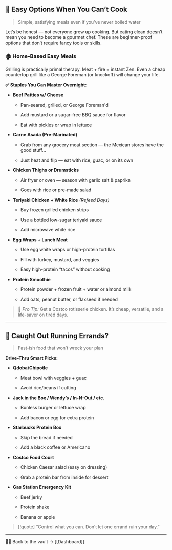 
## 🍳 Easy Options When You Can’t Cook

> Simple, satisfying meals even if you’ve never boiled water

Let’s be honest — not everyone grew up cooking. But eating clean doesn’t mean you need to become a gourmet chef. These are beginner-proof options that don’t require fancy tools or skills.

### 🏠 Home-Based Easy Meals

Grilling is practically primal therapy. Meat + fire = instant Zen. Even a cheap countertop grill like a George Foreman (or knockoff) will change your life.

**✅ Staples You Can Master Overnight:**

- **Beef Patties w/ Cheese**
    
    - Pan-seared, grilled, or George Foreman'd
        
    - Add mustard or a sugar-free BBQ sauce for flavor
        
    - Eat with pickles or wrap in lettuce
        
- **Carne Asada (Pre-Marinated)**
    
    - Grab from any grocery meat section — the Mexican stores have the good stuff...
        
    - Just heat and flip — eat with rice, guac, or on its own
        
- **Chicken Thighs or Drumsticks**
    
    - Air fryer or oven — season with garlic salt & paprika
        
    - Goes with rice or pre-made salad
        
- **Teriyaki Chicken + White Rice** _(Refeed Days)_
    
    - Buy frozen grilled chicken strips
        
    - Use a bottled low-sugar teriyaki sauce
        
    - Add microwave white rice
        
- **Egg Wraps + Lunch Meat**
    
    - Use egg white wraps or high-protein tortillas
        
    - Fill with turkey, mustard, and veggies
        
    - Easy high-protein “tacos” without cooking
        
- **Protein Smoothie**
    
    - Protein powder + frozen fruit + water or almond milk
        
    - Add oats, peanut butter, or flaxseed if needed
        

> 🧠 _Pro Tip:_ Get a Costco rotisserie chicken. It’s cheap, versatile, and a life-saver on tired days.

---

## 🚗 Caught Out Running Errands?

> Fast-ish food that won’t wreck your plan

**Drive-Thru Smart Picks:**

- **Qdoba/Chipotle**
    
    - Meat bowl with veggies + guac
        
    - Avoid rice/beans if cutting
        
- **Jack in the Box / Wendy’s / In-N-Out / etc.**
    
    - Bunless burger or lettuce wrap
        
    - Add bacon or egg for extra protein
        
- **Starbucks Protein Box**
    
    - Skip the bread if needed
        
    - Add a black coffee or Americano
        
- **Costco Food Court**
    
    - Chicken Caesar salad (easy on dressing)
        
    - Grab a protein bar from inside for dessert
        
- **Gas Station Emergency Kit**
    
    - Beef jerky
        
    - Protein shake
        
    - Banana or apple
        

> [!quote] “Control what you can. Don’t let one errand ruin your day.”

___

🧠💪 Back to the vault → [[Dashboard]]